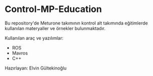 # Control-MP-Education 

Bu repository'de Meturone takımının kontrol alt takımında eğitimlerde kullanılan materyaller ve örnekler bulunmaktadır. 

Kullanılan araç ve yazılımlar: 
- ROS 
- Mavros 
- C++ 

Hazırlayan: Elvin Gültekinoğlu 
